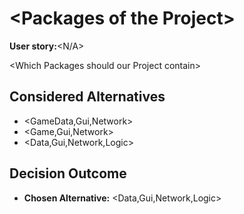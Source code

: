 # \<Packages of the Project\>

**User story:**\<N/A\>

\<Which Packages should our Project contain\>

## Considered Alternatives

* \<GameData,Gui,Network\>
* \<Game,Gui,Network\>
* \<Data,Gui,Network,Logic\>

## Decision Outcome

* **Chosen Alternative:** \<Data,Gui,Network,Logic\>

